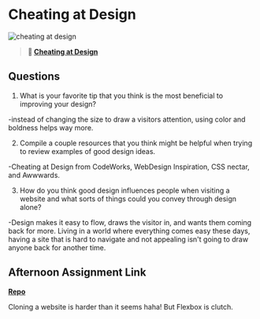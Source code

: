 # Cheating at Design

![cheating at design](https://bcw.blob.core.windows.net/public/img/courses/5247609446691139)

> **📖 [Cheating at Design](https://codeworksacademy.com/fs-student-guide/resources/wk1/04-Cheating-at-Design)**

## Questions

1. What is your favorite tip that you think is the most beneficial to improving your design?

-instead of changing the size to draw a visitors attention, using color and boldness helps way more.

2. Compile a couple resources that you think might be helpful when trying to review examples of good design ideas.

-Cheating at Design from CodeWorks, WebDesign Inspiration, CSS nectar, and Awwwards.

3. How do you think good design influences people when visiting a website and what sorts of things could you convey through design alone?

-Design makes it easy to flow, draws the visitor in, and wants them coming back for more. Living in a world where everything comes easy these days, having a site that is hard to navigate and not appealing isn't going to draw anyone back for another time.

## Afternoon Assignment Link

**[Repo](https://github.com/Jakeepaulin/clone)**

Cloning a website is harder than it seems haha! But Flexbox is clutch.